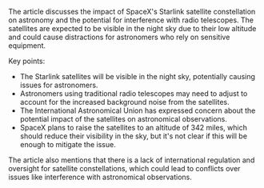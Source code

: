 The article discusses the impact of SpaceX's Starlink satellite constellation on astronomy and the potential for interference with radio telescopes. The satellites are expected to be visible in the night sky due to their low altitude and could cause distractions for astronomers who rely on sensitive equipment.

Key points:

* The Starlink satellites will be visible in the night sky, potentially causing issues for astronomers.
* Astronomers using traditional radio telescopes may need to adjust to account for the increased background noise from the satellites.
* The International Astronomical Union has expressed concern about the potential impact of the satellites on astronomical observations.
* SpaceX plans to raise the satellites to an altitude of 342 miles, which should reduce their visibility in the sky, but it's not clear if this will be enough to mitigate the issue.

The article also mentions that there is a lack of international regulation and oversight for satellite constellations, which could lead to conflicts over issues like interference with astronomical observations.